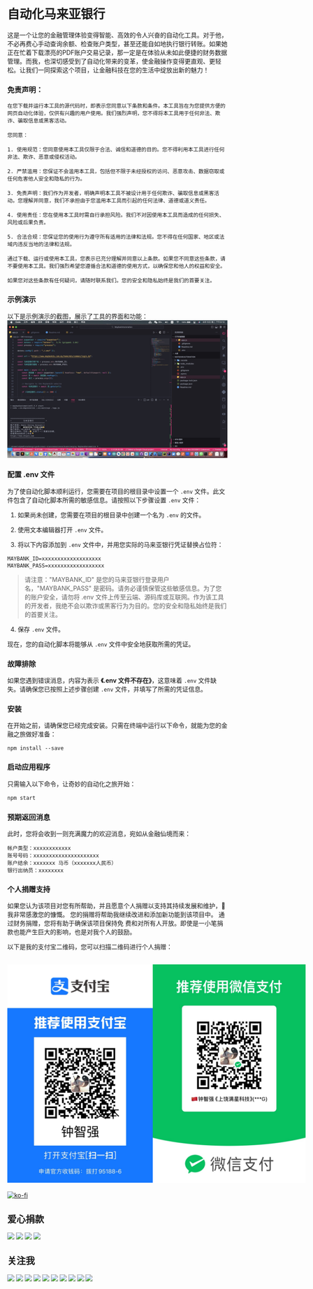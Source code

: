 # 自动化马来亚银行
这是一个让您的金融管理体验变得智能、高效的令人兴奋的自动化工具。对于他，不必再费心手动查询余额、检查账户类型，甚至还能自如地执行银行转账。如果她正在忙着下载漂亮的PDF账户交易记录，那一定是在体验从未如此便捷的财务数据管理。而我，也深切感受到了自动化带来的变革，使金融操作变得更直观、更轻松。让我们一同探索这个项目，让金融科技在您的生活中绽放出新的魅力！


### 免责声明：
```
在您下载并运行本工具的源代码时，即表示您同意以下条款和条件。本工具旨在为您提供方便的网页自动化体验，仅供有兴趣的用户使用。我们强烈声明，您不得将本工具用于任何非法、欺诈、骗取信息或黑客活动。

您同意：

1. 使用规范：您同意使用本工具仅限于合法、诚信和道德的目的。您不得利用本工具进行任何非法、欺诈、恶意或侵权活动。

2. 严禁滥用：您保证不会滥用本工具，包括但不限于未经授权的访问、恶意攻击、数据窃取或任何危害他人安全和隐私的行为。

3. 免责声明：我们作为开发者，明确声明本工具不被设计用于任何欺诈、骗取信息或黑客活动。您理解并同意，我们不承担由于您滥用本工具而引起的任何法律、道德或道义责任。

4. 使用责任：您在使用本工具时需自行承担风险。我们不对因使用本工具而造成的任何损失、风险或后果负责。

5. 合法合规：您保证您的使用行为遵守所有适用的法律和法规。您不得在任何国家、地区或法域内违反当地的法律和法规。

通过下载、运行或使用本工具，您表示已充分理解并同意以上条款。如果您不同意这些条款，请不要使用本工具。我们强烈希望您遵循合法和道德的使用方式，以确保您和他人的权益和安全。

如果您对这些条款有任何疑问，请随时联系我们。您的安全和隐私始终是我们的首要关注。
```

### 示例演示
以下是示例演示的截图，展示了工具的界面和功能：
[![演示](./assets/demo.jpeg)](https://www.kuaishou.com/short-video/3x3u976d8treg4y?fid=3357252645&cc=more&followRefer=151&shareMethod=CARD&docId=10&kpn=NEBULA&subBiz=BROWSE_SLIDE_PHOTO&photoId=3x3u976d8treg4y&shareId=17579112419427&shareToken=X-47LjsQLrmWh1aw&shareResourceType=PHOTO_SELF&userId=3xwu9nh5xtk4a7a&shareType=2&et=1_i%252F0_unknown0&shareMode=APP&originShareId=17579112419427&appType=2&inviteCode=zx26729&shareObjectId=5250352848875484377&shareUrlOpened=0&timestamp=1692111825664&sharePullHoldout=1&utm_source=app_share&utm_medium=app_share&utm_campaign=app_share&location=app_share)



### 配置 .env 文件

为了使自动化脚本顺利运行，您需要在项目的根目录中设置一个 `.env` 文件。此文件包含了自动化脚本所需的敏感信息。请按照以下步骤设置 `.env` 文件：

1. 如果尚未创建，您需要在项目的根目录中创建一个名为 `.env` 的文件。

2. 使用文本编辑器打开 `.env` 文件。

3. 将以下内容添加到 `.env` 文件中，并用您实际的马来亚银行凭证替换占位符：

```
MAYBANK_ID=xxxxxxxxxxxxxxxxxxx
MAYBANK_PASS=xxxxxxxxxxxxxxxxxx
```

> 请注意："MAYBANK_ID" 是您的马来亚银行登录用户名，"MAYBANK_PASS" 是密码。请务必谨慎保管这些敏感信息。为了您的账户安全，请勿将 .env 文件上传至云端、源码库或互联网。作为该工具的开发者，我绝不会以欺诈或黑客行为为目的。您的安全和隐私始终是我们的首要关注。

4. 保存 `.env` 文件。

现在，您的自动化脚本将能够从 `.env` 文件中安全地获取所需的凭证。

### 故障排除

如果您遇到错误消息，内容为表示 **《.env 文件不存在》**，这意味着 `.env` 文件缺失。请确保您已按照上述步骤创建 `.env` 文件，并填写了所需的凭证信息。

### 安装
在开始之前，请确保您已经完成安装。只需在终端中运行以下命令，就能为您的金融之旅做好准备：

```
npm install --save
```

### 启动应用程序
只需输入以下命令，让奇妙的自动化之旅开始：

```bash
npm start
```

### 预期返回消息

此时，您将会收到一则充满魔力的欢迎消息，宛如从金融仙境而来：

```
帐户类型：xxxxxxxxxxxx
账号号码：xxxxxxxxxxxxxxxxxxxxx
账户结余：xxxxxxx 马币（xxxxxxx人民币）
银行出纳员：xxxxxxxx
```


### 个人捐赠支持
如果您认为该项目对您有所帮助，并且愿意个人捐赠以支持其持续发展和维护，🥰我非常感激您的慷慨。
您的捐赠将帮助我继续改进和添加新功能到该项目中。 通过财务捐赠，您将有助于确保该项目保持免
费和对所有人开放。即使是一小笔捐款也能产生巨大的影响，也是对我个人的鼓励。

以下是我的支付宝二维码，您可以扫描二维码进行个人捐赠：

<br />
<div style="display: flex; justify-content: space-between; margin-bottom: 20px;">
  <img src="https://github.com/ctkqiang/ctkqiang/blob/main/assets/IMG_9863.jpg?raw=true" style="height: 500px !important; width: 350px !important;">
 
  <img src="https://github.com/ctkqiang/ctkqiang/blob/main/assets/IMG_9859.JPG?raw=true" style="height: 500px !important; width: 350px !important;">
</div>


[![ko-fi](https://ko-fi.com/img/githubbutton_sm.svg)](https://ko-fi.com/F1F5VCZJU)



## 爱心捐款
<a href="https://qr.alipay.com/fkx19369scgxdrkv8mxso92"><img src="https://img.shields.io/badge/alipay-00A1E9?style=for-the-badge&logo=alipay&logoColor=white"></a> <a href="https://ko-fi.com/F1F5VCZJU"><img src="https://img.shields.io/badge/Ko--fi-F16061?style=for-the-badge&logo=ko-fi&logoColor=white"></a> <a href="https://www.paypal.com/paypalme/ctkqiang"><img src="https://img.shields.io/badge/PayPal-00457C?style=for-the-badge&logo=paypal&logoColor=white"></a> <a href="https://donate.stripe.com/00gg2nefu6TK1LqeUY"><img src="https://img.shields.io/badge/Stripe-626CD9?style=for-the-badge&logo=Stripe&logoColor=white"></a>

## 关注我
<a href="https://twitch.tv/ctkqiang"><img src="https://img.shields.io/badge/Twitch-9146FF?style=for-the-badge&logo=twitch&logoColor=white"></a> <a href="https://open.spotify.com/user/22sblyn4dsymya3xinw3umhai"><img src="https://img.shields.io/badge/Spotify-1ED760?&style=for-the-badge&logo=spotify&logoColor=white"></a> <a href="https://www.tiktok.com/@ctkqiang"><img src="https://img.shields.io/badge/TikTok-000000?style=for-the-badge&logo=tiktok&logoColor=white"></a> <a href="https://stackoverflow.com/users/10758321/%e9%92%9f%e6%99%ba%e5%bc%ba"><img src="https://img.shields.io/badge/Stack_Overflow-FE7A16?style=for-the-badge&logo=stack-overflow&logoColor=white"></a> <a href="https://www.facebook.com/JohnMelodyme/"><img src="https://img.shields.io/badge/Facebook-1877F2?style=for-the-badge&logo=facebook&logoColor=white"></a> <a href="https://github.com/ctkqiang"><img src="https://img.shields.io/badge/GitHub-100000?style=for-the-badge&logo=github&logoColor=white"></a> <a href="https://www.instagram.com/ctkqiang"><img src="https://img.shields.io/badge/Instagram-E4405F?style=for-the-badge&logo=instagram&logoColor=white"></a> <a href="https://www.linkedin.com/in/ctkqiang/"><img src="https://img.shields.io/badge/LinkedIn-0077B5?style=for-the-badge&logo=linkedin&logoColor=white"></a> <a href="https://linktr.ee/ctkqiang.official"><img src="https://img.shields.io/badge/linktree-39E09B?style=for-the-badge&logo=linktree&logoColor=white"></a> <a href="https://github.com/ctkqiang/ctkqiang/blob/main/assets/IMG_9245.JPG?raw=true"><img src="https://img.shields.io/badge/WeChat-07C160?style=for-the-badge&logo=wechat&logoColor=white"></a>


